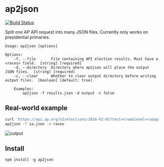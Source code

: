 # ap2json
[![Build Status](https://travis-ci.org/gabrielflorit/ap2json.svg?branch=master)](https://travis-ci.org/gabrielflorit/ap2json)

Split one AP API request into many JSON files. Currently only works on presidential primaries.

	Usage: ap2json [options]

	Options:
		-f, --file       File containing API election results. Must have a <races> field.  [string] [required]
		-d, --directory  Directory where ap2json will place the output JSON files.  [string] [required]
		-c, --clear      Whether to clear output directory before writing output files.  [boolean] [default: true]

		Examples:
			ap2json -f results.json -d output -c false

## Real-world example

```sh
curl 'https://api.ap.org/v2/elections/2016-02-01?test=true&level=ru&apikey=<APTOKEN>&format=json' > ia.json
ap2json -f ia.json -d races
```
![output](https://cloud.githubusercontent.com/assets/370976/12668272/e0ff613e-c622-11e5-964d-ac6fc4bef2b8.png)

## Install

`npm install -g ap2json`

